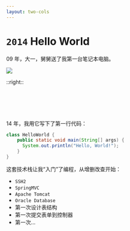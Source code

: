 ```yaml
---
layout: two-cols
---
```


# `2014` <Marker class="text-orange-400">Hello World</Marker>

09 年，大一，舅舅送了我第一台笔记本电脑。

<!-- TODO 图片更改 -->

<img  src="/subpackage.png" />

::right::

<div class="ml-4">

# &nbsp;

<v-click>

14 年，我用它写下了第一行代码：

```java
class HelloWorld {
    public static void main(String[] args) {
      System.out.println("Hello, World!");
    }
}
```

</v-click>

<v-click>

这套技术栈让我“入门”了编程，从增删改查开始：

- `SSH2`
- `SpringMVC`
- `Apache Tomcat`
- `Oracle Database`
- 第一次设计表结构
- 第一次提交表单到控制器
- 第一次...

</v-click>

</div>
